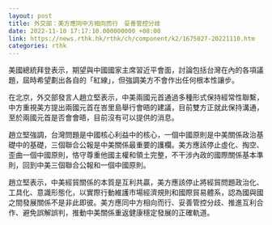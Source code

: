```yaml
---
layout: post
title: 外交部：美方應同中方相向而行　妥善管控分歧
date: 2022-11-10 17:17:10.000000000 +08:00
link: https://news.rthk.hk/rthk/ch/component/k2/1675027-20221110.htm
categories: rthk
---
```


美國總統拜登表示，期望與中國國家主席習近平會面，討論包括台灣在內的各項議題，屆時希望劃出各自的「紅線」，但強調美方不會作出任何根本性讓步。

在北京，外交部發言人趙立堅表示，中美兩國元首通過多種形式保持經常性聯繫，中方重視美方提出兩國元首在峇里島舉行會晤的建議，目前雙方正就此保持溝通，至於兩國元首是否會會晤，目前沒有可以提供的消息。

趙立堅強調，台灣問題是中國核心利益中的核心，一個中國原則是中美關係政治基礎中的基礎，三個聯合公報是中美關係最重要的護欄。美方應該停止虛化、掏空、歪曲一個中國原則，恪守尊重他國主權和領土完整，不干涉內政的國際關係基本準則，回到中美三個聯合公報和一個中國原則。

趙立堅表示，中美經貿關係的本質是互利共贏，美方應該停止將經貿問題政治化、工具化、意識形態化，以實際行動維護市場經濟規則和國際貿易體系，認為國與國之間發展關係不是非此即彼。美方應同中方相向而行、妥善管控分歧、推進互利合作、避免誤解誤判，推動中美關係重返健康穩定發展的正確軌道。

